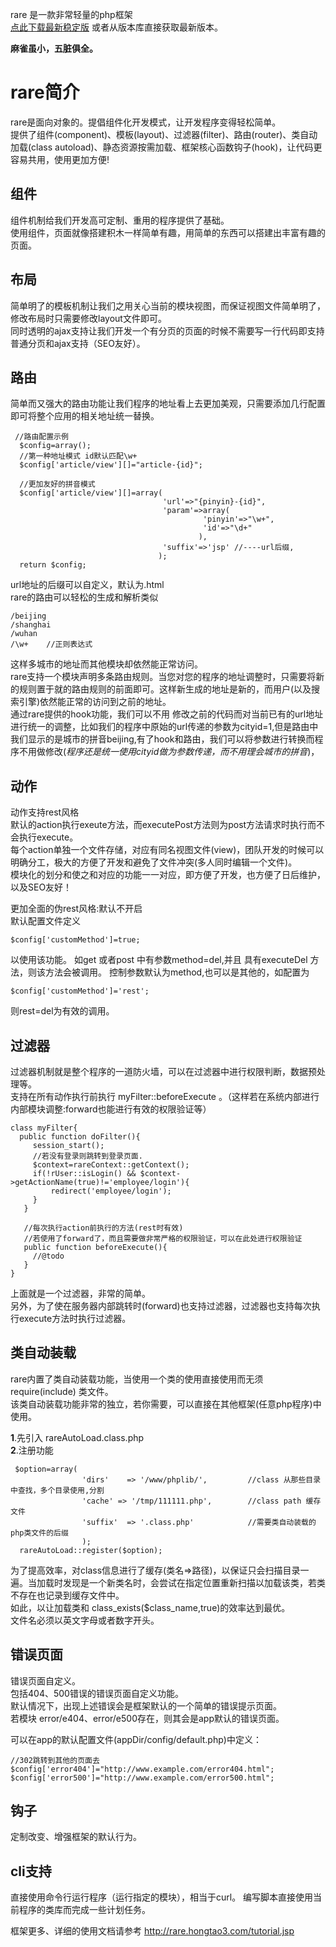 rare 是一款非常轻量的php框架<br />
[点此下载最新稳定版](http://raremvc.googlecode.com/files/rare-last.zip) 或者从版本库直接获取最新版本。

**麻雀虽小，五脏俱全。**

# rare简介 #
rare是面向对象的。提倡组件化开发模式，让开发程序变得轻松简单。<br />
提供了组件(component)、模板(layout)、过滤器(filter)、路由(router)、类自动加载(class autoload)、静态资源按需加载、框架核心函数钩子(hook)，让代码更容易共用，使用更加方便!

## 组件 ##
组件机制给我们开发高可定制、重用的程序提供了基础。<br />
使用组件，页面就像搭建积木一样简单有趣，用简单的东西可以搭建出丰富有趣的页面。

## 布局 ##
简单明了的模板机制让我们之用关心当前的模块视图，而保证视图文件简单明了，修改布局时只需要修改layout文件即可。<br />
同时透明的ajax支持让我们开发一个有分页的页面的时候不需要写一行代码即支持普通分页和ajax支持（SEO友好）。

## 路由 ##
简单而又强大的路由功能让我们程序的地址看上去更加美观，只需要添加几行配置即可将整个应用的相关地址统一替换。<br />
```
 //路由配置示例
  $config=array();
  //第一种地址模式 id默认匹配\w+
  $config['article/view'][]="article-{id}"; 

  //更加友好的拼音模式
  $config['article/view'][]=array(         
                                  'url'=>"{pinyin}-{id}",
                                  'param'=>array(
                                           'pinyin'=>"\w+",
                                           'id'=>"\d+"
                                          ),
                                  'suffix'=>'jsp' //----url后缀,
                                 );
  return $config;
```
url地址的后缀可以自定义，默认为.html<br />
rare的路由可以轻松的生成和解析类似
```
/beijing 
/shanghai
/wuhan
/\w+    //正则表达式
```
这样多城市的地址而其他模块却依然能正常访问。<br />
rare支持一个模块声明多条路由规则。当您对您的程序的地址调整时，只需要将新的规则置于就的路由规则的前面即可。这样新生成的地址是新的，而用户(以及搜索引擎)依然能正常的访问到之前的地址。<br />
通过rare提供的hook功能，我们可以不用 修改之前的代码而对当前已有的url地址进行统一的调整，比如我们的程序中原始的url传递的参数为cityid=1,但是路由中我们显示的是城市的拼音beijing,有了hook和路由，我们可以将参数进行转换而程序不用做修改(_程序还是统一使用cityid做为参数传递，而不用理会城市的拼音_)，

## 动作 ##
动作支持rest风格<br />
默认的action执行exeute方法，而executePost方法则为post方法请求时执行而不会执行execute。<br />
每个action单独一个文件存储，对应有同名视图文件(view)，团队开发的时候可以明确分工，极大的方便了开发和避免了文件冲突(多人同时编辑一个文件)。<br />
模块化的划分和使之和对应的功能一一对应，即方便了开发，也方便了日后维护，以及SEO友好！<br />

更加全面的伪rest风格:默认不开启<br />
默认配置文件定义
```
$config['customMethod']=true;
```
以使用该功能。
如get 或者post 中有参数method=del,并且 具有executeDel 方法，则该方法会被调用。
控制参数默认为method,也可以是其他的，如配置为
```
$config['customMethod']='rest';
```
则rest=del为有效的调用。

## 过滤器 ##
过滤器机制就是整个程序的一道防火墙，可以在过滤器中进行权限判断，数据预处理等。<br />
支持在所有动作执行前执行 myFilter::beforeExecute 。（这样若在系统内部进行内部模块调整:forward也能进行有效的权限验证等）

```
class myFilter{
  public function doFilter(){
     session_start();
     //若没有登录则跳转到登录页面.
     $context=rareContext::getContext();
     if(!rUser::isLogin() && $context->getActionName(true)!='employee/login'){
         redirect('employee/login');
     }
   }
   
   //每次执行action前执行的方法(rest时有效)
   //若使用了forward了，而且需要做非常严格的权限验证，可以在此处进行权限验证 
   public function beforeExecute(){
     //@todo
   }
}
```
上面就是一个过滤器，非常的简单。<br />
另外，为了使在服务器内部跳转时(forward)也支持过滤器，过滤器也支持每次执行execute方法时执行过滤器。


## 类自动装载 ##
rare内置了类自动装载功能，当使用一个类的使用直接使用而无须require(include) 类文件。<br />
该类自动装载功能非常的独立，若你需要，可以直接在其他框架(任意php程序)中使用。<br />

**1**.先引入 rareAutoLoad.class.php<br />
**2**.注册功能
```
 $option=array(
                'dirs'    => '/www/phplib/',         //class 从那些目录中查找，多个目录使用,分割
                'cache' => '/tmp/111111.php',        //class path 缓存文件
                'suffix'  => '.class.php'            //需要类自动装载的php类文件的后缀
                );
  rareAutoLoad::register($option);
```
为了提高效率，对class信息进行了缓存(类名=>路径)，以保证只会扫描目录一遍。当加载时发现是一个新类名时，会尝试在指定位置重新扫描以加载该类，若类不存在也记录到缓存文件中。<br />
如此，以让加载类和 class\_exists($class\_name,true)的效率达到最优。<br />
文件名必须以英文字母或者数字开头。



## 错误页面 ##
错误页面自定义。<br />
包括404、500错误的错误页面自定义功能。<br />
默认情况下，出现上述错误会是框架默认的一个简单的错误提示页面。<br />
若模块 error/e404、error/e500存在，则其会是app默认的错误页面。

可以在app的默认配置文件(appDir/config/default.php)中定义：
```
//302跳转到其他的页面去
$config['error404']="http://www.example.com/error404.html";
$config['error500']="http://www.example.com/error500.html"; 
```

## 钩子 ##
定制改变、增强框架的默认行为。

## cli支持 ##
直接使用命令行运行程序（运行指定的模块），相当于curl。
编写脚本直接使用当前程序的类库而完成一些计划任务。


框架更多、详细的使用文档请参考 http://rare.hongtao3.com/tutorial.jsp